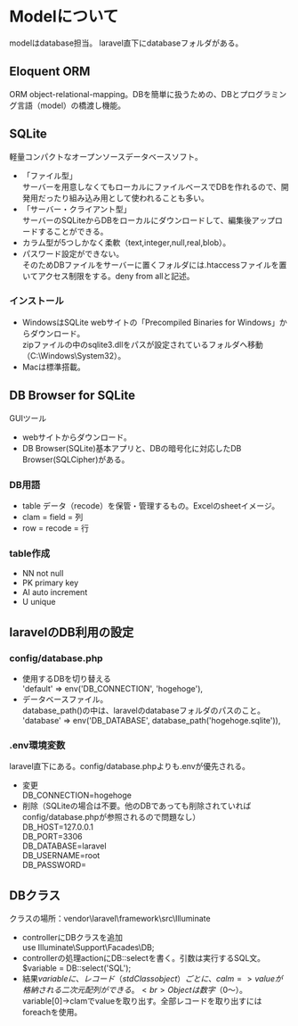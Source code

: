 # Modelについて
modelはdatabase担当。
laravel直下にdatabaseフォルダがある。

## Eloquent ORM
ORM object-relational-mapping。DBを簡単に扱うための、DBとプログラミング言語（model）の橋渡し機能。

## SQLite
軽量コンパクトなオープンソースデータベースソフト。
- 「ファイル型」<br>
サーバーを用意しなくてもローカルにファイルベースでDBを作れるので、開発用だったり組み込み用として使われることも多い。
- 「サーバー・クライアント型」<br>
サーバーのSQLiteからDBをローカルにダウンロードして、編集後アップロードすることができる。
- カラム型が5つしかなく柔軟（text,integer,null,real,blob）。
- パスワード設定ができない。<br>
そのためDBファイルをサーバーに置くフォルダには.htaccessファイルを置いてアクセス制限をする。deny from allと記述。
### インストール
- WindowsはSQLite webサイトの「Precompiled Binaries for Windows」からダウンロード。<br>
zipファイルの中のsqlite3.dllをパスが設定されているフォルダへ移動（C:\Windows\System32）。
- Macは標準搭載。

## DB Browser for SQLite
GUIツール
- webサイトからダウンロード。
- DB Browser(SQLite)基本アプリと、DBの暗号化に対応したDB Browser(SQLCipher)がある。
### DB用語
- table  データ（recode）を保管・管理するもの。Excelのsheetイメージ。
- clam = field = 列
- row = recode = 行
### table作成
- NN  not null
- PK  primary key
- AI auto increment
- U  unique

## laravelのDB利用の設定
### config/database.php
- 使用するDBを切り替える<br>
'default' => env('DB_CONNECTION', 'hogehoge'),
- データベースファイル。<br>
database_path()の中は、laravelのdatabaseフォルダのパスのこと。<br>
'database' => env('DB_DATABASE', database_path('hogehoge.sqlite')),
### .env環境変数
laravel直下にある。config/database.phpよりも.envが優先される。
- 変更<br>
DB_CONNECTION=hogehoge
- 削除（SQLiteの場合は不要。他のDBであっても削除されていればconfig/database.phpが参照されるので問題なし）<br>
DB_HOST=127.0.0.1<br>
DB_PORT=3306<br>
DB_DATABASE=laravel<br>
DB_USERNAME=root<br>
DB_PASSWORD=

## DBクラス
クラスの場所：vendor\laravel\framework\src\Illuminate
- controllerにDBクラスを追加<br>
use Illuminate\Support\Facades\DB;
- controllerの処理actionにDB::selectを書く。引数は実行するSQL文。<br>
$variable = DB::select('SQL');
- 結果$variableに、レコード（stdClass object）ごとに、calm => valueが格納される二次元配列ができる。<br>
Objectは数字（0～）。$variable[0]->clamでvalueを取り出す。全部レコードを取り出すにはforeachを使用。


